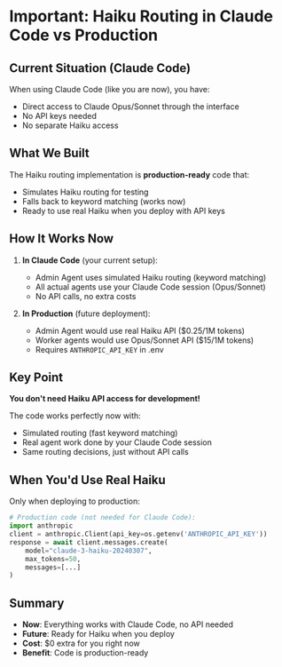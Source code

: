# Important: Haiku Routing in Claude Code vs Production

## Current Situation (Claude Code)

When using Claude Code (like you are now), you have:
- Direct access to Claude Opus/Sonnet through the interface
- No API keys needed
- No separate Haiku access

## What We Built

The Haiku routing implementation is **production-ready** code that:
- Simulates Haiku routing for testing
- Falls back to keyword matching (works now)
- Ready to use real Haiku when you deploy with API keys

## How It Works Now

1. **In Claude Code** (your current setup):
   - Admin Agent uses simulated Haiku routing (keyword matching)
   - All actual agents use your Claude Code session (Opus/Sonnet)
   - No API calls, no extra costs

2. **In Production** (future deployment):
   - Admin Agent would use real Haiku API ($0.25/1M tokens)
   - Worker agents would use Opus/Sonnet API ($15/1M tokens)
   - Requires `ANTHROPIC_API_KEY` in .env

## Key Point

**You don't need Haiku API access for development!**

The code works perfectly now with:
- Simulated routing (fast keyword matching)
- Real agent work done by your Claude Code session
- Same routing decisions, just without API calls

## When You'd Use Real Haiku

Only when deploying to production:
```python
# Production code (not needed for Claude Code):
import anthropic
client = anthropic.Client(api_key=os.getenv('ANTHROPIC_API_KEY'))
response = await client.messages.create(
    model="claude-3-haiku-20240307",
    max_tokens=50,
    messages=[...]
)
```

## Summary

- **Now**: Everything works with Claude Code, no API needed
- **Future**: Ready for Haiku when you deploy
- **Cost**: $0 extra for you right now
- **Benefit**: Code is production-ready